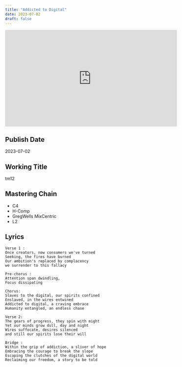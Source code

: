 ```yaml
---
title: "Addicted to Digital"
date: 2023-07-02
draft: false
---
```


<iframe width="560" height="315" src="https://www.youtube.com/embed/PL7nGA4b0m8?si=gENhqu_7lsXKMFjD" title="YouTube video player" frameborder="0" allow="accelerometer; autoplay; clipboard-write; encrypted-media; gyroscope; picture-in-picture; web-share" allowfullscreen></iframe>

## Publish Date

2023-07-02

## Working Title

tm12

## Mastering Chain

- C4
- H-Comp
- GregWells MixCentric
- L2

## Lyrics
```
Verse 1 :
Once creators, now consumers we've turned
Seeking, the fires have burned
Our ambition's replaced by complacency
we surrender to this fallacy

Pre-chorus : 
Attention span dwindling, 
Focus dissipating

Chorus:
Slaves to the digital, our spirits confined
Enslaved, in the wires entwined
Addicted to digital, a craving embrace
Humanity entangled, an endless chase

Verse 2:
The gears of progress, they spin with might
Yet our minds grow dull, day and night
Wires suffocate, desires silenced
and still our spirits lose their will

Bridge :
Within the grip of addiction, a sliver of hope
Embracing the courage to break the slope
Escaping the clutches of the digital world
Reclaiming our freedom, a story to be told
```